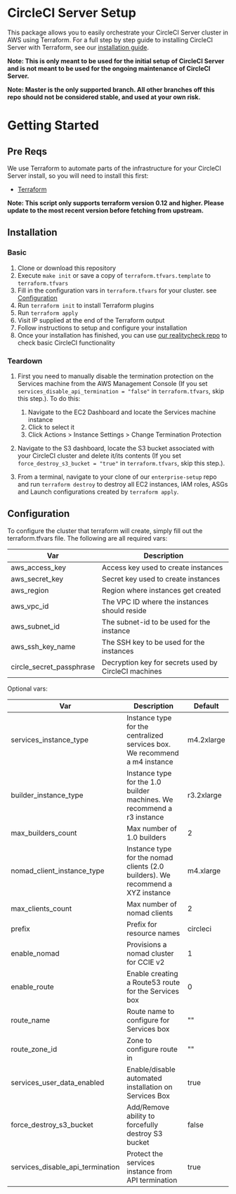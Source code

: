 # CircleCI Server Setup

This package allows you to easily orchestrate your CircleCI Server cluster in AWS using Terraform. For a full step by step guide to installing CircleCI Server with Terraform, see our [installation guide](https://circleci.com/docs/2.0/circleci-install-doc-v2-17.pdf#section=administration).

**Note: This is only meant to be used for the initial setup of CircleCI Server and is not meant to be used for the ongoing maintenance of CircleCI Server.**

**Note: Master is the only supported branch. All other branches off this repo should not be considered stable, and used at your own risk.**

# Getting Started

## Pre Reqs

We use Terraform to automate parts of the infrastructure for your CircleCI Server install, so you will need to install this first:

* [Terraform](https://www.terraform.io/downloads.html)

**Note: This script only supports terraform version 0.12 and higher. Please update to the most recent version before fetching from upstream.**

## Installation

### Basic

1. Clone or download this repository
1. Execute `make init` or save a copy of `terraform.tfvars.template` to `terraform.tfvars`
1. Fill in the configuration vars in `terraform.tfvars` for your cluster. see [Configuration](#configuration)
1. Run `terraform init` to install Terraform plugins
1. Run `terraform apply`
1. Visit IP supplied at the end of the Terraform output
1. Follow instructions to setup and configure your installation
1. Once your installation has finished, you can use [our realitycheck repo](https://github.com/circleci/realitycheck) to check basic CircleCI functionality

### Teardown

1. First you need to manually disable the termination protection on the Services machine from the AWS Management Console (If you set `services_disable_api_termination = "false"` in `terraform.tfvars`, skip this step.). To do this:

    1. Navigate to the EC2 Dashboard and locate the Services machine instance
    1. Click to select it
    1. Click Actions > Instance Settings > Change Termination Protection


1. Navigate to the S3 dashboard, locate the S3 bucket associated with your CircleCI cluster and delete it/its contents (If you set `force_destroy_s3_bucket = "true"` in `terraform.tfvars`, skip this step.).
1. From a terminal, navigate to your clone of our `enterprise-setup` repo and run `terraform destroy` to destroy all EC2 instances, IAM roles, ASGs and Launch configurations created by `terraform apply`.

## Configuration

To configure the cluster that terraform will create, simply fill out the terraform.tfvars file. The following are all required vars:

  | Var      | Description |
  | -------- | ----------- |
  | aws_access_key | Access key used to create instances |
  | aws_secret_key | Secret key used to create instances |
  | aws_region | Region where instances get created |
  | aws_vpc_id | The VPC ID where the instances should reside |
  | aws_subnet_id | The subnet-id to be used for the instance |
  | aws_ssh_key_name |  The SSH key to be used for the instances|
  | circle_secret_passphrase | Decryption key for secrets used by CircleCI machines |

Optional vars:

  | Var      | Description | Default |
  | -------- | ----------- | ------- |
  | services_instance_type | Instance type for the centralized services box.  We recommend a m4 instance | m4.2xlarge |
  | builder_instance_type | Instance type for the 1.0 builder machines.  We recommend a r3 instance | r3.2xlarge |
  | max_builders_count | Max number of 1.0 builders | 2 |
  | nomad_client_instance_type | Instance type for the nomad clients (2.0 builders). We recommend a XYZ instance | m4.xlarge |
  | max_clients_count | Max number of nomad clients | 2 |
  | prefix   | Prefix for resource names | circleci |
  | enable_nomad | Provisions a nomad cluster for CCIE v2 | 1 |
  | enable_route | Enable creating a Route53 route for the Services box | 0 |
  | route_name | Route name to configure for Services box | "" |
  | route_zone_id | Zone to configure route in | "" |
  | services_user_data_enabled | Enable/disable automated installation on Services Box | true |
  | force_destroy_s3_bucket | Add/Remove ability to forcefully destroy S3 bucket | false |
  | services_disable_api_termination | Protect the services instance from API termination | true |
